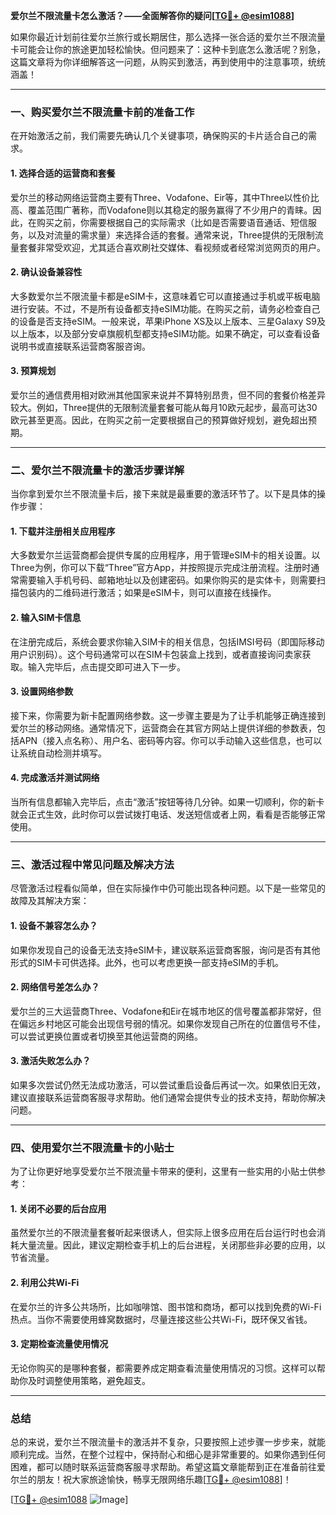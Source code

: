 **爱尔兰不限流量卡怎么激活？——全面解答你的疑问[[TG💪+ @esim1088](https://t.me/s/esim1088)]**

如果你最近计划前往爱尔兰旅行或长期居住，那么选择一张合适的爱尔兰不限流量卡可能会让你的旅途更加轻松愉快。但问题来了：这种卡到底怎么激活呢？别急，这篇文章将为你详细解答这一问题，从购买到激活，再到使用中的注意事项，统统涵盖！

---

### 一、购买爱尔兰不限流量卡前的准备工作

在开始激活之前，我们需要先确认几个关键事项，确保购买的卡片适合自己的需求。

#### 1. 选择合适的运营商和套餐
爱尔兰的移动网络运营商主要有Three、Vodafone、Eir等，其中Three以性价比高、覆盖范围广著称，而Vodafone则以其稳定的服务赢得了不少用户的青睐。因此，在购买之前，你需要根据自己的实际需求（比如是否需要语音通话、短信服务，以及对流量的需求量）来选择合适的套餐。通常来说，Three提供的无限制流量套餐非常受欢迎，尤其适合喜欢刷社交媒体、看视频或者经常浏览网页的用户。

#### 2. 确认设备兼容性
大多数爱尔兰不限流量卡都是eSIM卡，这意味着它可以直接通过手机或平板电脑进行安装。不过，不是所有设备都支持eSIM功能。在购买之前，请务必检查自己的设备是否支持eSIM。一般来说，苹果iPhone XS及以上版本、三星Galaxy S9及以上版本，以及部分安卓旗舰机型都支持eSIM功能。如果不确定，可以查看设备说明书或直接联系运营商客服咨询。

#### 3. 预算规划
爱尔兰的通信费用相对欧洲其他国家来说并不算特别昂贵，但不同的套餐价格差异较大。例如，Three提供的无限制流量套餐可能从每月10欧元起步，最高可达30欧元甚至更高。因此，在购买之前一定要根据自己的预算做好规划，避免超出预期。

---

### 二、爱尔兰不限流量卡的激活步骤详解

当你拿到爱尔兰不限流量卡后，接下来就是最重要的激活环节了。以下是具体的操作步骤：

#### 1. 下载并注册相关应用程序
大多数爱尔兰运营商都会提供专属的应用程序，用于管理eSIM卡的相关设置。以Three为例，你可以下载“Three”官方App，并按照提示完成注册流程。注册时通常需要输入手机号码、邮箱地址以及创建密码。如果你购买的是实体卡，则需要扫描包装内的二维码进行激活；如果是eSIM卡，则可以直接在线操作。

#### 2. 输入SIM卡信息
在注册完成后，系统会要求你输入SIM卡的相关信息，包括IMSI号码（即国际移动用户识别码）。这个号码通常可以在SIM卡包装盒上找到，或者直接询问卖家获取。输入完毕后，点击提交即可进入下一步。

#### 3. 设置网络参数
接下来，你需要为新卡配置网络参数。这一步骤主要是为了让手机能够正确连接到爱尔兰的移动网络。通常情况下，运营商会在其官方网站上提供详细的参数表，包括APN（接入点名称）、用户名、密码等内容。你可以手动输入这些信息，也可以让系统自动检测并填写。

#### 4. 完成激活并测试网络
当所有信息都输入完毕后，点击“激活”按钮等待几分钟。如果一切顺利，你的新卡就会正式生效，此时你可以尝试拨打电话、发送短信或者上网，看看是否能够正常使用。

---

### 三、激活过程中常见问题及解决方法

尽管激活过程看似简单，但在实际操作中仍可能出现各种问题。以下是一些常见的故障及其解决方案：

#### 1. 设备不兼容怎么办？
如果你发现自己的设备无法支持eSIM卡，建议联系运营商客服，询问是否有其他形式的SIM卡可供选择。此外，也可以考虑更换一部支持eSIM的手机。

#### 2. 网络信号差怎么办？
爱尔兰的三大运营商Three、Vodafone和Eir在城市地区的信号覆盖都非常好，但在偏远乡村地区可能会出现信号弱的情况。如果你发现自己所在的位置信号不佳，可以尝试更换位置或者切换至其他运营商的网络。

#### 3. 激活失败怎么办？
如果多次尝试仍然无法成功激活，可以尝试重启设备后再试一次。如果依旧无效，建议直接联系运营商客服寻求帮助。他们通常会提供专业的技术支持，帮助你解决问题。

---

### 四、使用爱尔兰不限流量卡的小贴士

为了让你更好地享受爱尔兰不限流量卡带来的便利，这里有一些实用的小贴士供参考：

#### 1. 关闭不必要的后台应用
虽然爱尔兰的不限流量套餐听起来很诱人，但实际上很多应用在后台运行时也会消耗大量流量。因此，建议定期检查手机上的后台进程，关闭那些非必要的应用，以节省流量。

#### 2. 利用公共Wi-Fi
在爱尔兰的许多公共场所，比如咖啡馆、图书馆和商场，都可以找到免费的Wi-Fi热点。当你不需要使用蜂窝数据时，尽量连接这些公共Wi-Fi，既环保又省钱。

#### 3. 定期检查流量使用情况
无论你购买的是哪种套餐，都需要养成定期查看流量使用情况的习惯。这样可以帮助你及时调整使用策略，避免超支。

---

### 总结

总的来说，爱尔兰不限流量卡的激活并不复杂，只要按照上述步骤一步步来，就能顺利完成。当然，在整个过程中，保持耐心和细心是非常重要的。如果你遇到任何困难，都可以随时联系运营商客服寻求帮助。希望这篇文章能帮到正在准备前往爱尔兰的朋友！祝大家旅途愉快，畅享无限网络乐趣[[TG💪+ @esim1088](https://t.me/s/esim1088)]！

[[TG💪+ @esim1088](https://t.me/s/esim1088) ![Image](https://i.postimg.cc/4NQfJmqS/Snipaste-2025-05-13-00-14-12.png)]
